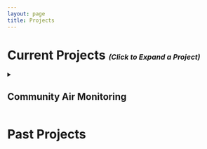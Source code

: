 ```yaml
---
layout: page
title: Projects
---
```


<!-- For Collapible cell formatting - https://developer.mozilla.org/en-US/docs/Web/HTML/Element/details -->

<h1><b>Current Projects</b> <small><small><small><i>(Click to Expand a Project)</i></small></small></small></h1>

<!-- Community Air Monitoring -->
<details>
<summary><h2>Community Air Monitoring</h2>
</summary>

<h3>One Sentence Description</h3>

This is a repository for a free and open-source version of the code to acquire, analyze, and visualize the data from the City of Minneapolis' <a href="https://www.minneapolismn.gov/government/programs-initiatives/environmental-programs/air-quality/" target="_blank">Community Air Monitoring Project</a>.
<br><br>
<center>
<h3> 
<a href="https://github.com/RwHendrickson/AQ_SpikeAlerts/tree/development" style = "color: Blue" target="_blank">Repository - Text Alerts</a>&emsp;&emsp;
<a href="https://github.com/RwHendrickson/Community_Air_Monitoring" style = "color: Blue" target="_blank">Repository - Data Pipelines</a> 
</h3>
</center>

<hr><hr><hr>

</details>


<h1><b>Past Projects</b></h1>




